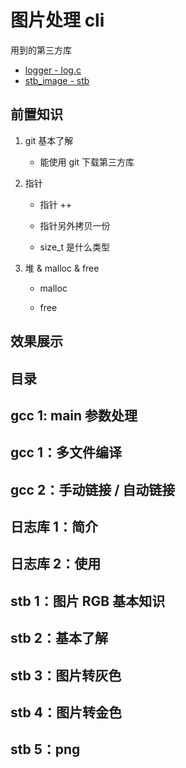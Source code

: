 # 图片处理 cli

用到的第三方库

- [logger - log.c](https://github.com/rxi/log.c)
- [stb_image - stb](https://github.com/nothings/stb)

## 前置知识

1. git 基本了解

    - 能使用 git 下载第三方库

2. 指针

    - 指针 ++

    - 指针另外拷贝一份

    - size_t 是什么类型

3. 堆 & malloc & free

    - malloc

    - free

## 效果展示

## 目录

## gcc 1: main 参数处理

## gcc 1：多文件编译

## gcc 2：手动链接 / 自动链接

## 日志库 1：简介

## 日志库 2：使用

## stb 1：图片 RGB 基本知识

## stb 2：基本了解

## stb 3：图片转灰色

## stb 4：图片转金色

## stb 5：png
